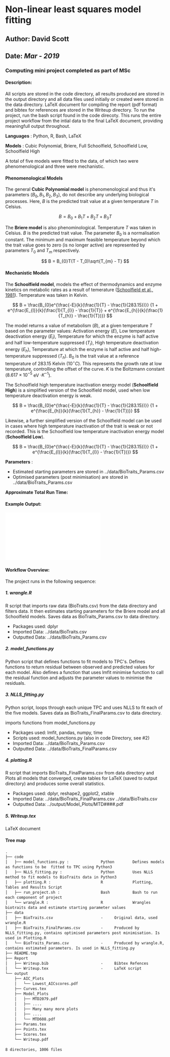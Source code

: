 # Non-linear least squares model fitting
## Author: David Scott 
## Date: _Mar - 2019_

### Computing mini project completed as part of MSc 

#### Description: 
All scripts are stored in the code directory, all results produced are stored in the output directory and all data files used initially or created were stored in the data directory. LaTeX document for compiling the report (pdf format) and bibtex for references are stored in the Writeup directory. To run the project, run the bash script found in the code direcoty. This runs the entire project workflow from the intial data to the final LaTeX document, providing meaningfull output throughout. 

__Languages__ : Python, R, Bash, LaTeX

__Models__ : Cubic Polynomial, Briere, Full Schoolfield, Schoolfield Low, Schoolfield High

A total of five models were fitted to the data, of which two were phenomenological and three were mechanistic.  

#### Phenomenological Models
The general **Cubic Polynomial model** is phenomenological and thus it's parameters $(B_{0}, B_{1}, B_{2}, B_{3})$, do not describe any underlying biological processes. Here, $B$ is the predicted trait value at a given temperature $T$ in Celsius. 

$$
B = B_{0} + B_{1}T + B_{2}T + B_{3}T
$$

The **Briere model** is also phenominological. Temperature $T$  was taken in Celsius. $B$ is the predicted trait value. The parameter $B_{0}$ is a normalisation constant. The minimum and maximum feasible temperature beyond which the trait value goes to zero (is no longer active) are represented by parameters $T_{0}$ and $T_{m}$ respectively. 

$$
B = B_{0}T(T - T_0)\sqrt{T_{m} - T}
$$

#### Mechanistic Models
The **Schoolfield model**, models the effect of thermodynamics and enzyme kinetics on metabolic rates as a result of temerature ([Schoolfield et al., 1981](https://doi.org/10.1016/0022-5193(81)90246-0)). Temperature was taken in Kelvin. 

$$
B = \frac{B_{0}e^{\frac{-E}{k}(\frac{1}{T} - \frac{1}{283.15})}} {1 + e^{\frac{E_{l}}{k}(\frac{1}{T_{l}} - \frac{1}{T}} + e^{\frac{E_{h}}{k}(\frac{1}{T_{h}} - \frac{1}{T})}}
$$


The model returns a value of metabolism ($B$), at a given temperature $T$ based on the parameter values: Activation energy ($E$), Low temperature deactivation energy ($E_l$), Temperature for which the enzyme is half active and half low-temperature suppressed ($T_l$), High temperature deactivation energy ($E_h$), Temperature at which the enzyme is half active and half high-temperature suppressed ($T_h$). $B_0$ is the trait value at a reference temperature of 283.15 Kelvin ($10^{\circ}C$). This represents the growth rate at low temperature, controlling the offset of the curve. $K$ is the Boltzmann constant ($8.617 \times 10^{-5}$ eV $\cdot K^{-1}$).

The Schoolfield high temperature inactivation energy model (**Schoolfield High**) is a simplified version of the Schoolfield model, used when low temperature deactivation energy is weak. 

$$
B = \frac{B_{0}e^{\frac{-E}{k}(\frac{1}{T} - \frac{1}{283.15})}} {1 + e^{\frac{E_{h}}{k}(\frac{1}{T_{h}} - \frac{1}{T})}}
$$

Likewise, a further simplified version of the Schoolfield model can be used in cases where high temperature inactivation of the trait is weak or not recorded. This is the Schoolfield low temperature inactivation energy model (**Schoolfield Low**). 

$$
B = \frac{B_{0}e^{\frac{-E}{k}(\frac{1}{T} - \frac{1}{283.15})}} {1 + e^{\frac{E_{l}}{k}(\frac{1}{T_{l}} - \frac{1}{T})}}
$$
	
__Parameters__ : 

* Estimated starting parameters are stored in ../data/BioTraits_Params.csv
* Optimised parameters (post minimisation) are stored in ../data/BioTraits_Params.csv

__Approximate Total Run Time:__

#### Example Output:

![Example Model Plot](output/Model_Plots/MTD2293.pdf)


#### Workflow Overview:
The project runs in the following sequence:

##### 1. wrangle.R
R script that imports raw data (BioTraits.csv) from the data directory and filters data. It then estimates starting parameters for the Briere model and all Schoolfield models. Saves data as BioTraits_Params.csv to data directory. 

* Packages used: dplyr
* Imported Data: ../data/BioTraits.csv
* Outputted Data: ../data/BioTraits_Params.csv

##### 2. model_functions.py
Python script that defines functions to fit models to TPC's. Defines functions to return residual between observed and predicted values for each model. Also defines a function that uses lmfit minimise function to call the residual function and adjusts the parameter values to minimise the residuals. 

##### 3. NLLS_fitting.py 
Python script, loops through each unique TPC and uses NLLS to fit each of the five models.
Saves data as BioTraits_FinalParams.csv to data directory. 

imports functions from model_functions.py

* Packages used: lmfit, pandas, numpy, time
* Scripts used: model_functions.py (also in code Directory, see #2)
* Imported Data: ../data/BioTraits_Params.csv
* Outputted Data: ../data/BioTraits_FinalParams.csv 

##### 4. plotting.R
R script that imports BioTraits_FinalParams.csv from data directory and Plots all models that converged, create tables for LaTeX (saved to output directory) and produces some overall statistics. 

* Packages used: dplyr, reshape2, ggplot2, xtable
* Imported Data: ../data/BioTraits_FinalParams.csv 
                 ../data/BioTraits.csv
* Outputted Data: ../output/Model_Plots/MTD####.pdf 

##### 5. Writeup.tex
LaTeX document

#### Tree map
```
.
├── code
│   ├── model_functions.py :              Python        Defines models as functions to be  fitted to TPC using Python3
│   ├── NLLS_fitting.py :                 Python        Uses NLLS method to fit models to BioTraits data in Python3
│   ├── plotting.R :                      R             Plotting, Tables and Results Script
│   ├── run_project.sh :                  Bash          Bash to run each component of project 
│   └── wrangle.R :                       R             Wrangles biotraits data and estimate starting parameter values 
├── data
│   ├── BioTraits.csv                     -     Original data, used wrangle.R
│   ├── BioTraits_FinalParams.csv         -     Produced by NLLS_fitting.py, contains optimised parameters post minimisation. Is used in Plotting.R
│   └── BioTraits_Params.csv              -     Produced by wrangle.R, contains estimated parameters. Is used in NLLS_fitting.py
├── README.tmp
├── Report
│   ├── Writeup.bib                       -     Bibtex Refences
│   └── Writeup.tex                       -     LaTeX script
└── output
    ├── AIC_Plots
    │   └── Lowest_AICscores.pdf
    ├── Curves.tex
    ├── Model_Plots
    │   ├── MTD2079.pdf
    │   ├── ....
    │   ├── Many many more plots
    │   ├── ....
    │   └── MTD608.pdf
    ├── Params.tex
    ├── Points.tex
    ├── Scores.tex
    └── Writeup.pdf

8 directories, 1006 files

```
